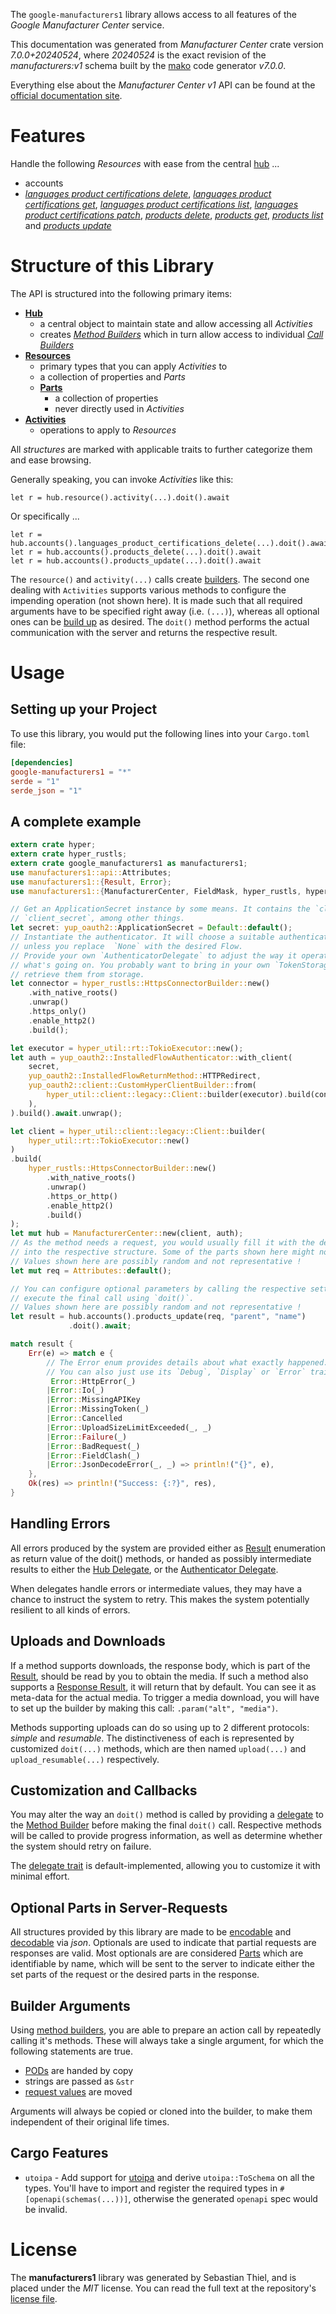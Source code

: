<!---
DO NOT EDIT !
This file was generated automatically from 'src/generator/templates/api/README.md.mako'
DO NOT EDIT !
-->
The `google-manufacturers1` library allows access to all features of the *Google Manufacturer Center* service.

This documentation was generated from *Manufacturer Center* crate version *7.0.0+20240524*, where *20240524* is the exact revision of the *manufacturers:v1* schema built by the [mako](http://www.makotemplates.org/) code generator *v7.0.0*.

Everything else about the *Manufacturer Center* *v1* API can be found at the
[official documentation site](https://developers.google.com/manufacturers/).
# Features

Handle the following *Resources* with ease from the central [hub](https://docs.rs/google-manufacturers1/7.0.0+20240524/google_manufacturers1/ManufacturerCenter) ...

* accounts
 * [*languages product certifications delete*](https://docs.rs/google-manufacturers1/7.0.0+20240524/google_manufacturers1/api::AccountLanguageProductCertificationDeleteCall), [*languages product certifications get*](https://docs.rs/google-manufacturers1/7.0.0+20240524/google_manufacturers1/api::AccountLanguageProductCertificationGetCall), [*languages product certifications list*](https://docs.rs/google-manufacturers1/7.0.0+20240524/google_manufacturers1/api::AccountLanguageProductCertificationListCall), [*languages product certifications patch*](https://docs.rs/google-manufacturers1/7.0.0+20240524/google_manufacturers1/api::AccountLanguageProductCertificationPatchCall), [*products delete*](https://docs.rs/google-manufacturers1/7.0.0+20240524/google_manufacturers1/api::AccountProductDeleteCall), [*products get*](https://docs.rs/google-manufacturers1/7.0.0+20240524/google_manufacturers1/api::AccountProductGetCall), [*products list*](https://docs.rs/google-manufacturers1/7.0.0+20240524/google_manufacturers1/api::AccountProductListCall) and [*products update*](https://docs.rs/google-manufacturers1/7.0.0+20240524/google_manufacturers1/api::AccountProductUpdateCall)




# Structure of this Library

The API is structured into the following primary items:

* **[Hub](https://docs.rs/google-manufacturers1/7.0.0+20240524/google_manufacturers1/ManufacturerCenter)**
    * a central object to maintain state and allow accessing all *Activities*
    * creates [*Method Builders*](https://docs.rs/google-manufacturers1/7.0.0+20240524/google_manufacturers1/common::MethodsBuilder) which in turn
      allow access to individual [*Call Builders*](https://docs.rs/google-manufacturers1/7.0.0+20240524/google_manufacturers1/common::CallBuilder)
* **[Resources](https://docs.rs/google-manufacturers1/7.0.0+20240524/google_manufacturers1/common::Resource)**
    * primary types that you can apply *Activities* to
    * a collection of properties and *Parts*
    * **[Parts](https://docs.rs/google-manufacturers1/7.0.0+20240524/google_manufacturers1/common::Part)**
        * a collection of properties
        * never directly used in *Activities*
* **[Activities](https://docs.rs/google-manufacturers1/7.0.0+20240524/google_manufacturers1/common::CallBuilder)**
    * operations to apply to *Resources*

All *structures* are marked with applicable traits to further categorize them and ease browsing.

Generally speaking, you can invoke *Activities* like this:

```Rust,ignore
let r = hub.resource().activity(...).doit().await
```

Or specifically ...

```ignore
let r = hub.accounts().languages_product_certifications_delete(...).doit().await
let r = hub.accounts().products_delete(...).doit().await
let r = hub.accounts().products_update(...).doit().await
```

The `resource()` and `activity(...)` calls create [builders][builder-pattern]. The second one dealing with `Activities`
supports various methods to configure the impending operation (not shown here). It is made such that all required arguments have to be
specified right away (i.e. `(...)`), whereas all optional ones can be [build up][builder-pattern] as desired.
The `doit()` method performs the actual communication with the server and returns the respective result.

# Usage

## Setting up your Project

To use this library, you would put the following lines into your `Cargo.toml` file:

```toml
[dependencies]
google-manufacturers1 = "*"
serde = "1"
serde_json = "1"
```

## A complete example

```Rust
extern crate hyper;
extern crate hyper_rustls;
extern crate google_manufacturers1 as manufacturers1;
use manufacturers1::api::Attributes;
use manufacturers1::{Result, Error};
use manufacturers1::{ManufacturerCenter, FieldMask, hyper_rustls, hyper_util, yup_oauth2};

// Get an ApplicationSecret instance by some means. It contains the `client_id` and
// `client_secret`, among other things.
let secret: yup_oauth2::ApplicationSecret = Default::default();
// Instantiate the authenticator. It will choose a suitable authentication flow for you,
// unless you replace  `None` with the desired Flow.
// Provide your own `AuthenticatorDelegate` to adjust the way it operates and get feedback about
// what's going on. You probably want to bring in your own `TokenStorage` to persist tokens and
// retrieve them from storage.
let connector = hyper_rustls::HttpsConnectorBuilder::new()
    .with_native_roots()
    .unwrap()
    .https_only()
    .enable_http2()
    .build();

let executor = hyper_util::rt::TokioExecutor::new();
let auth = yup_oauth2::InstalledFlowAuthenticator::with_client(
    secret,
    yup_oauth2::InstalledFlowReturnMethod::HTTPRedirect,
    yup_oauth2::client::CustomHyperClientBuilder::from(
        hyper_util::client::legacy::Client::builder(executor).build(connector),
    ),
).build().await.unwrap();

let client = hyper_util::client::legacy::Client::builder(
    hyper_util::rt::TokioExecutor::new()
)
.build(
    hyper_rustls::HttpsConnectorBuilder::new()
        .with_native_roots()
        .unwrap()
        .https_or_http()
        .enable_http2()
        .build()
);
let mut hub = ManufacturerCenter::new(client, auth);
// As the method needs a request, you would usually fill it with the desired information
// into the respective structure. Some of the parts shown here might not be applicable !
// Values shown here are possibly random and not representative !
let mut req = Attributes::default();

// You can configure optional parameters by calling the respective setters at will, and
// execute the final call using `doit()`.
// Values shown here are possibly random and not representative !
let result = hub.accounts().products_update(req, "parent", "name")
             .doit().await;

match result {
    Err(e) => match e {
        // The Error enum provides details about what exactly happened.
        // You can also just use its `Debug`, `Display` or `Error` traits
         Error::HttpError(_)
        |Error::Io(_)
        |Error::MissingAPIKey
        |Error::MissingToken(_)
        |Error::Cancelled
        |Error::UploadSizeLimitExceeded(_, _)
        |Error::Failure(_)
        |Error::BadRequest(_)
        |Error::FieldClash(_)
        |Error::JsonDecodeError(_, _) => println!("{}", e),
    },
    Ok(res) => println!("Success: {:?}", res),
}

```
## Handling Errors

All errors produced by the system are provided either as [Result](https://docs.rs/google-manufacturers1/7.0.0+20240524/google_manufacturers1/common::Result) enumeration as return value of
the doit() methods, or handed as possibly intermediate results to either the
[Hub Delegate](https://docs.rs/google-manufacturers1/7.0.0+20240524/google_manufacturers1/common::Delegate), or the [Authenticator Delegate](https://docs.rs/yup-oauth2/*/yup_oauth2/trait.AuthenticatorDelegate.html).

When delegates handle errors or intermediate values, they may have a chance to instruct the system to retry. This
makes the system potentially resilient to all kinds of errors.

## Uploads and Downloads
If a method supports downloads, the response body, which is part of the [Result](https://docs.rs/google-manufacturers1/7.0.0+20240524/google_manufacturers1/common::Result), should be
read by you to obtain the media.
If such a method also supports a [Response Result](https://docs.rs/google-manufacturers1/7.0.0+20240524/google_manufacturers1/common::ResponseResult), it will return that by default.
You can see it as meta-data for the actual media. To trigger a media download, you will have to set up the builder by making
this call: `.param("alt", "media")`.

Methods supporting uploads can do so using up to 2 different protocols:
*simple* and *resumable*. The distinctiveness of each is represented by customized
`doit(...)` methods, which are then named `upload(...)` and `upload_resumable(...)` respectively.

## Customization and Callbacks

You may alter the way an `doit()` method is called by providing a [delegate](https://docs.rs/google-manufacturers1/7.0.0+20240524/google_manufacturers1/common::Delegate) to the
[Method Builder](https://docs.rs/google-manufacturers1/7.0.0+20240524/google_manufacturers1/common::CallBuilder) before making the final `doit()` call.
Respective methods will be called to provide progress information, as well as determine whether the system should
retry on failure.

The [delegate trait](https://docs.rs/google-manufacturers1/7.0.0+20240524/google_manufacturers1/common::Delegate) is default-implemented, allowing you to customize it with minimal effort.

## Optional Parts in Server-Requests

All structures provided by this library are made to be [encodable](https://docs.rs/google-manufacturers1/7.0.0+20240524/google_manufacturers1/common::RequestValue) and
[decodable](https://docs.rs/google-manufacturers1/7.0.0+20240524/google_manufacturers1/common::ResponseResult) via *json*. Optionals are used to indicate that partial requests are responses
are valid.
Most optionals are are considered [Parts](https://docs.rs/google-manufacturers1/7.0.0+20240524/google_manufacturers1/common::Part) which are identifiable by name, which will be sent to
the server to indicate either the set parts of the request or the desired parts in the response.

## Builder Arguments

Using [method builders](https://docs.rs/google-manufacturers1/7.0.0+20240524/google_manufacturers1/common::CallBuilder), you are able to prepare an action call by repeatedly calling it's methods.
These will always take a single argument, for which the following statements are true.

* [PODs][wiki-pod] are handed by copy
* strings are passed as `&str`
* [request values](https://docs.rs/google-manufacturers1/7.0.0+20240524/google_manufacturers1/common::RequestValue) are moved

Arguments will always be copied or cloned into the builder, to make them independent of their original life times.

[wiki-pod]: http://en.wikipedia.org/wiki/Plain_old_data_structure
[builder-pattern]: http://en.wikipedia.org/wiki/Builder_pattern
[google-go-api]: https://github.com/google/google-api-go-client

## Cargo Features

* `utoipa` - Add support for [utoipa](https://crates.io/crates/utoipa) and derive `utoipa::ToSchema` on all
the types. You'll have to import and register the required types in `#[openapi(schemas(...))]`, otherwise the
generated `openapi` spec would be invalid.


# License
The **manufacturers1** library was generated by Sebastian Thiel, and is placed
under the *MIT* license.
You can read the full text at the repository's [license file][repo-license].

[repo-license]: https://github.com/Byron/google-apis-rsblob/main/LICENSE.md

